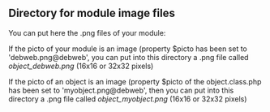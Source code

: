 
Directory for module image files
--------------------------------

You can put here the .png files of your module:


If the picto of your module is an image (property $picto has been set to 'debweb.png@debweb', you can put into this
directory a .png file called *object_debweb.png* (16x16 or 32x32 pixels)


If the picto of an object is an image (property $picto of the object.class.php has been set to 'myobject.png@debweb', then you can put into this
directory a .png file called *object_myobject.png* (16x16 or 32x32 pixels)

